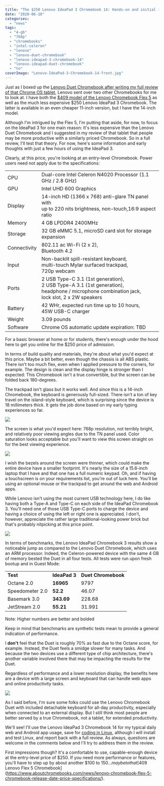 ```yaml
---
title: "The $250 Lenovo IdeaPad 3 Chromebook 14: Hands-on and initial impressions"
date: "2020-06-18"
categories: 
  - "news"
tags: 
  - "4-gb"
  - "768p"
  - "chromebooks"
  - "intel-celeron"
  - "lenovo"
  - "lenovo-duet-chromebook"
  - "lenovo-ideapad-3-chromebook-14"
  - "lenovo-ideapad-duet-chromebook"
  - "tn"
coverImage: "Lenovo-IdeaPad-3-Chromebook-14-front.jpg"
---
```


Just as I boxed up the [Lenovo Duet Chromebook after writing my full review of that Chrome OS tablet](https://www.aboutchromebooks.com/news/lenovo-ideapad-duet-chromebook-review-2020/), Lenovo sent over two other Chromebooks for me to look at. I have both the [$409 model of the Lenovo Chromebook Flex 5](https://www.aboutchromebooks.com/news/lenovo-chromebook-flex-5-chromebook-release-date-price-specifications/) as well as the much less expensive $250 Lenovo IdeaPad 3 Chromebook. The latter is available in an even cheaper 11-inch version, but I have the 14-inch model.

Although I'm intrigued by the Flex 5, I'm putting that aside, for now, to focus on the IdeaPad 3 for one main reason: It's less expensive than the Lenovo Duet Chromebook and I suggested in my review of that tablet that people may be more productive with a similarly priced Chromebook. So in a full review, I'll test that theory. For now, here's some information and early thoughts with just a few hours of using the IdeaPad 3.

Clearly, at this price, you're looking at an entry-level Chromebook. Power users need not apply due to the specifications:

<table><tbody><tr><td>CPU</td><td>Dual-core Intel Celeron N4020 Processor (1.1 GHz / 2.8 GHz)</td></tr><tr><td>GPU</td><td>Intel UHD 600 Graphics</td></tr><tr><td>Display</td><td>14-inch HD (1366 x 768) anti-glare TN panel with<br>up to 220 nits brightness, non-touch,16:9 aspect ratio</td></tr><tr><td>Memory</td><td>4 GB LPDDR4 2400MHz</td></tr><tr><td>Storage</td><td>32 GB eMMC 5.1, microSD card slot for storage expansion</td></tr><tr><td>Connectivity</td><td>802.11 ac Wi-Fi (2 x 2),<br>Bluetooth 4.2</td></tr><tr><td>Input</td><td>Non-backlit spill-resistant keyboard,<br>multi-touch Mylar surfaced trackpad,<br>720p webcam</td></tr><tr><td>Ports</td><td>2 USB Type-C 3.1 (1st generation),<br>2 USB Type-A 3.1 (1st generation),<br>headphone / microphone combination jack,<br>lock slot, 2 x 2W speakers</td></tr><tr><td>Battery</td><td>42 WHr, expected run time up to 10 hours,<br>45W USB-C charger</td></tr><tr><td>Weight</td><td>3.09 pounds</td></tr><tr><td>Software</td><td>Chrome OS automatic update expiration: TBD</td></tr></tbody></table>

For a basic browser at home or for students, there's enough under the hood here to get you online for the $250 price of admission.

In terms of build quality and materials, they're about what you'd expect at this price. Maybe a bit better, even though the chassis is all ABS plastic. There isn't too much flex, even when I applied pressure to the corners, for example. The design is clean and the display hinge is stronger than I expected: This Chromebook isn't a true convertible, but the screen can be folded back 180-degrees.

The trackpad isn't glass but it works well. And since this is a 14-inch Chromebook, the keyboard is generously full-sized. There isn't a ton of key travel on the island-style keyboard, which is surprising since the device is 18 millimeters thick. It gets the job done based on my early typing experiences so far.

![](images/Lenovo-IdeaPad-3-Chromebook-14-keyboard-1024x768.jpg)

The screen is what you'd expect here: 768p resolution, not terribly bright, and relatively poor viewing angles due to the TN panel used. Color saturation looks acceptable but you'll want to view this screen straight on for the best viewing experience.

![](images/Lenovo-IdeaPad-3-Chromebook-14-viewing-angle-1024x768.jpg)

I wish the bezels around the screen were thinner, which could make the entire device have a smaller footprint. It's nearly the size of a 15.6-inch laptop that I have and that one has a full numeric keypad. Oh, and if having a touchscreen is on your requirements list, you're out of luck here. You'll be using an optional mouse or the trackpad to get around the web and Android apps.

While Lenovo isn't using the most current USB technology here, I do like having both a Type-A and Type-C on each side of the IdeaPad Chromebook 3. You'll need one of those USB Type-C ports to charge the device and having a choice of using the left or right one is appreciated. I don't, however, appreciate the rather large traditional-looking power brick but that's probably nitpicking at this price point.

![](images/Lenovo-IdeaPad-3-Chromebook-14-charger-1024x768.jpg)

In terms of benchmarks, the Lenovo IdeaPad Chromebook 3 results show a noticeable jump as compared to the Lenovo Duet Chromebook, which uses an ARM processor. Indeed, the Celeron-powered device with the same 4 GB of memory bested the Duet in all four tests. All tests were run upon fresh bootup and in Guest Mode:

<table><tbody><tr><td><strong>Test</strong></td><td><strong>IdeaPad 3</strong></td><td><strong>Duet Chromebook</strong></td></tr><tr><td>Octane 2.0</td><td><strong>16965</strong></td><td>9797</td></tr><tr><td>Speedometer 2.0</td><td><strong>52.2</strong></td><td>46.07</td></tr><tr><td>Basemark 3.0</td><td><strong>343.69</strong></td><td>228.68</td></tr><tr><td>JetStream 2.0</td><td><strong>55.21</strong></td><td>31.991</td></tr></tbody></table>

Note: Higher numbers are better and bolded

Keep in mind that benchmarks are synthetic tests mean to provide a general indication of performance.

I **don't** feel that the Duet is roughly 70% as fast due to the Octane score, for example. Instead, the Duet feels a smidge slower for many tasks. And because the two devices use a different type of chip architecture, there's another variable involved there that may be impacting the results for the Duet.

Regardless of performance and a lower resolution display, the benefits here are a device with a large screen and keyboard that can handle web apps and online productivity tasks.

![](images/Lenovo-IdeaPad-3-Chromebook-14-right-side-1024x690.jpg)

As I said before, I'm sure some folks could use the Lenovo Chromebook Duet with included detachable keyboard for all-day productivity, especially when connected to an external display. But I still think most people are better served by a true Chromebook, not a tablet, for extended productivity.

We'll see! I'll use the Lenovo IdeaPad 3 Chromebook 14 for my typical daily web and Android app usage, save for [coding in Linux](https://www.aboutchromebooks.com/news/can-you-learn-to-code-in-a-college-computer-science-program-with-a-chromebook/), although I will install and test Linux, and report back with a full review. As always, questions are welcome in the comments below and I'll try to address them in the review.

First impressions though? It's a comfortable to use, capable-enough device at the entry-level price of $250. If you need more performance or features, you'll have to step up by about another $100 to $150... maybe to that [$409 Lenovo Flex 5 Chromebook](https://www.aboutchromebooks.com/news/lenovo-chromebook-flex-5-chromebook-release-date-price-specifications/).
